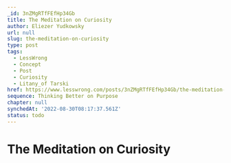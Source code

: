 ```yaml
---
_id: 3nZMgRTfFEfHp34Gb
title: The Meditation on Curiosity
author: Eliezer Yudkowsky
url: null
slug: the-meditation-on-curiosity
type: post
tags:
  - LessWrong
  - Concept
  - Post
  - Curiosity
  - Litany_of Tarski
href: https://www.lesswrong.com/posts/3nZMgRTfFEfHp34Gb/the-meditation-on-curiosity
sequence: Thinking Better on Purpose
chapter: null
synchedAt: '2022-08-30T08:17:37.561Z'
status: todo
---
```


# The Meditation on Curiosity
